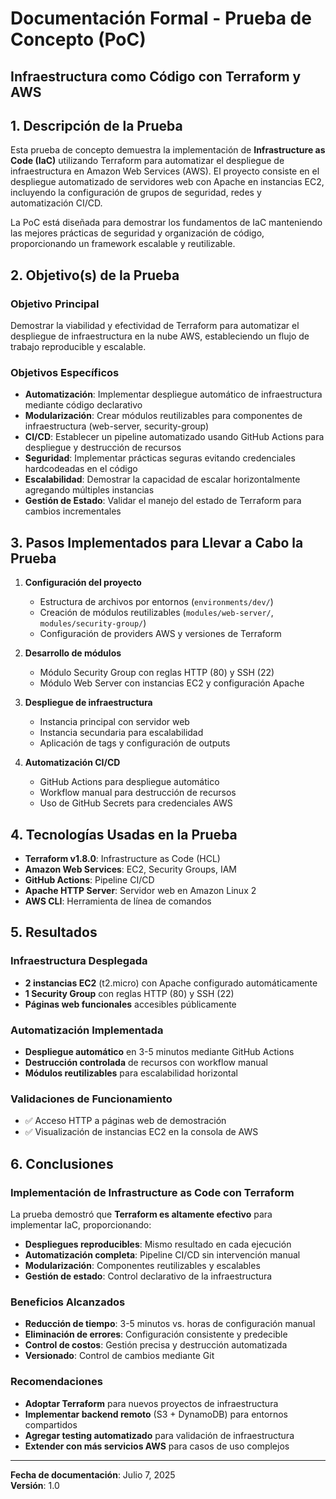 # Documentación Formal - Prueba de Concepto (PoC)
## Infraestructura como Código con Terraform y AWS

## 1. Descripción de la Prueba

Esta prueba de concepto demuestra la implementación de **Infrastructure as Code (IaC)** utilizando Terraform para automatizar el despliegue de infraestructura en Amazon Web Services (AWS). El proyecto consiste en el despliegue automatizado de servidores web con Apache en instancias EC2, incluyendo la configuración de grupos de seguridad, redes y automatización CI/CD.

La PoC está diseñada para demostrar los fundamentos de IaC manteniendo las mejores prácticas de seguridad y organización de código, proporcionando un framework escalable y reutilizable.

## 2. Objetivo(s) de la Prueba

### Objetivo Principal
Demostrar la viabilidad y efectividad de Terraform para automatizar el despliegue de infraestructura en la nube AWS, estableciendo un flujo de trabajo reproducible y escalable.

### Objetivos Específicos
- **Automatización**: Implementar despliegue automático de infraestructura mediante código declarativo
- **Modularización**: Crear módulos reutilizables para componentes de infraestructura (web-server, security-group)
- **CI/CD**: Establecer un pipeline automatizado usando GitHub Actions para despliegue y destrucción de recursos
- **Seguridad**: Implementar prácticas seguras evitando credenciales hardcodeadas en el código
- **Escalabilidad**: Demostrar la capacidad de escalar horizontalmente agregando múltiples instancias
- **Gestión de Estado**: Validar el manejo del estado de Terraform para cambios incrementales

## 3. Pasos Implementados para Llevar a Cabo la Prueba

1. **Configuración del proyecto**
   - Estructura de archivos por entornos (`environments/dev/`)
   - Creación de módulos reutilizables (`modules/web-server/`, `modules/security-group/`)
   - Configuración de providers AWS y versiones de Terraform

2. **Desarrollo de módulos**
   - Módulo Security Group con reglas HTTP (80) y SSH (22)
   - Módulo Web Server con instancias EC2 y configuración Apache

3. **Despliegue de infraestructura**
   - Instancia principal con servidor web
   - Instancia secundaria para escalabilidad
   - Aplicación de tags y configuración de outputs

4. **Automatización CI/CD**
   - GitHub Actions para despliegue automático
   - Workflow manual para destrucción de recursos
   - Uso de GitHub Secrets para credenciales AWS

## 4. Tecnologías Usadas en la Prueba

- **Terraform v1.8.0**: Infrastructure as Code (HCL)
- **Amazon Web Services**: EC2, Security Groups, IAM
- **GitHub Actions**: Pipeline CI/CD
- **Apache HTTP Server**: Servidor web en Amazon Linux 2
- **AWS CLI**: Herramienta de línea de comandos

## 5. Resultados

### Infraestructura Desplegada
- **2 instancias EC2** (t2.micro) con Apache configurado automáticamente
- **1 Security Group** con reglas HTTP (80) y SSH (22)
- **Páginas web funcionales** accesibles públicamente

### Automatización Implementada
- **Despliegue automático** en 3-5 minutos mediante GitHub Actions
- **Destrucción controlada** de recursos con workflow manual
- **Módulos reutilizables** para escalabilidad horizontal

### Validaciones de Funcionamiento
- ✅ Acceso HTTP a páginas web de demostración
- ✅ Visualización de instancias EC2 en la consola de AWS

## 6. Conclusiones

### Implementación de Infrastructure as Code con Terraform

La prueba demostró que **Terraform es altamente efectivo** para implementar IaC, proporcionando:

- **Despliegues reproducibles**: Mismo resultado en cada ejecución
- **Automatización completa**: Pipeline CI/CD sin intervención manual
- **Modularización**: Componentes reutilizables y escalables
- **Gestión de estado**: Control declarativo de la infraestructura

### Beneficios Alcanzados

- **Reducción de tiempo**: 3-5 minutos vs. horas de configuración manual
- **Eliminación de errores**: Configuración consistente y predecible
- **Control de costos**: Gestión precisa y destrucción automatizada
- **Versionado**: Control de cambios mediante Git

### Recomendaciones

- **Adoptar Terraform** para nuevos proyectos de infraestructura
- **Implementar backend remoto** (S3 + DynamoDB) para entornos compartidos
- **Agregar testing automatizado** para validación de infraestructura
- **Extender con más servicios AWS** para casos de uso complejos

---

**Fecha de documentación**: Julio 7, 2025  
**Versión**: 1.0 
